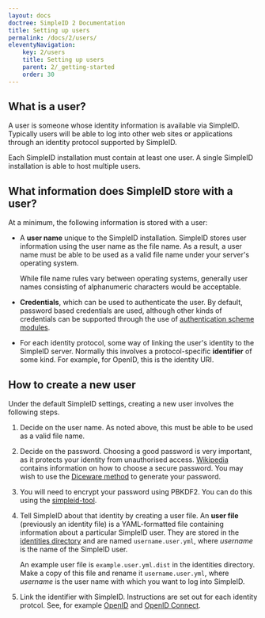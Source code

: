 ```yaml
---
layout: docs
doctree: SimpleID 2 Documentation
title: Setting up users
permalink: /docs/2/users/
eleventyNavigation:
    key: 2/users
    title: Setting up users
    parent: 2/_getting-started
    order: 30
---
```


## What is a user?

A user is someone whose identity information is available via SimpleID.  Typically users will be able
to log into other web sites or applications through an identity protocol supported by SimpleID.

Each SimpleID installation must contain at least one user.  A single SimpleID installation is able to host
multiple users.

## What information does SimpleID store with a user?

At a minimum, the following information is stored with a user:

- A **user name** unique to the SimpleID installation.  SimpleID stores user information using the user name
  as the file name.  As a result, a user name must be able to be used as a valid file name under your
  server's operating system.

  While file name rules vary between operating systems, generally user names consisting of alphanumeric characters
  would be acceptable.

- **Credentials**, which can be used to authenticate the user.  By default, password based credentials are used,
  although other kinds of credentials can be supported through the use of [authentication scheme modules](/docs/2/auth-schemes).

- For each identity protocol, some way of linking the user's identity to the SimpleID server.  Normally this involves a
  protocol-specific **identifier** of some kind.  For example, for OpenID, this is the identity URI.

## How to create a new user

Under the default SimpleID settings, creating a new user involves the following steps.

1. Decide on the user name.  As noted above, this must be able to be used as a valid file name.

2. Decide on the password.  Choosing a good password is very important, as it protects your identity from
   unauthorised access.  [Wikipedia](http://en.wikipedia.org/wiki/Password) contains information on how to
   choose a secure password.  You may wish to use the [Diceware method](http://en.wikipedia.org/wiki/Diceware)
   to generate your password.

3. You will need to encrypt your password using PBKDF2.  You can do this
   using the [simpleid-tool](/docs/2/simpleid-tool/#passwd).

4. Tell SimpleID about that identity by creating a user file.  An **user file** (previously an identity file)
   is a YAML-formatted file containing information about a particular SimpleID user.  They are stored in the
   [identities directory](/docs/2/installing/#directories) and are named <code>username.user.yml</code>,
   where <var>username</var> is the name of the SimpleID user.

   An example user file is <code>example.user.yml.dist</code> in the identities directory.  Make a copy of
   this file and rename it <code>username.user.yml</code>, where <var>username</var> is the user name with
   which you want to log into SimpleID.

5. Link the identifier with SimpleID.  Instructions are set out for each identity protcol.  See, for example
   [OpenID](/docs/2/openid/#claiming) and [OpenID Connect](/docs/2/openid-connect/#webfinger).